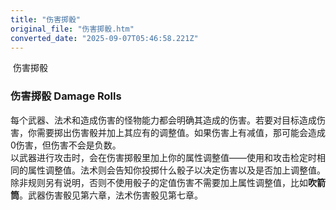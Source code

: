 ```yaml
---
title: "伤害掷骰"
original_file: "伤害掷骰.htm"
converted_date: "2025-09-07T05:46:58.221Z"
---
```


﻿ 伤害掷骰  

### 伤害掷骰 Damage Rolls

每个武器、法术和造成伤害的怪物能力都会明确其造成的伤害。若要对目标造成伤害，你需要掷出伤害骰并加上其应有的调整值。如果伤害上有减值，那可能会造成0伤害，但伤害不会是负数。  
以武器进行攻击时，会在伤害掷骰里加上你的属性调整值——使用和攻击检定时相同的属性调整值。法术则会告知你投掷什么骰子以决定伤害以及是否加上调整值。除非规则另有说明，否则不使用骰子的定值伤害不需要加上属性调整值，比如****吹箭筒****。武器伤害骰见第六章，法术伤害骰见第七章。